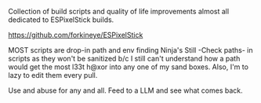 Collection of build scripts and quality of life improvements almost all dedicated to ESPixelStick builds.

https://github.com/forkineye/ESPixelStick

MOST scripts are drop-in path and env finding Ninja's
Still -Check paths- in scripts as they won't be sanitized b/c I still can't understand how a path would get
the most l33t h@xor into any one of my sand boxes. Also, I'm to lazy to edit them every pull.

Use and abuse for any and all. Feed to a LLM and see what comes back.
